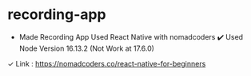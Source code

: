 # recording-app

- Made Recording App Used React Native with nomadcoders
  ✔️ Used Node Version 16.13.2 (Not Work at 17.6.0)

✓ Link : https://nomadcoders.co/react-native-for-beginners

